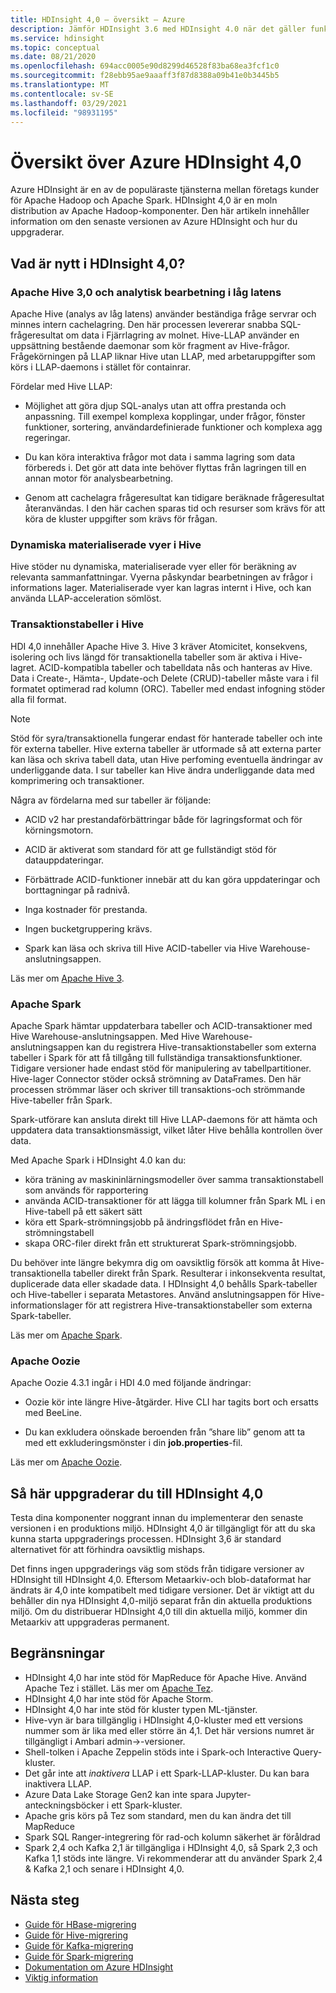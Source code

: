 ```yaml
---
title: HDInsight 4,0 – översikt – Azure
description: Jämför HDInsight 3.6 med HDInsight 4.0 när det gäller funktioner, begränsningar och uppgraderingsrekommendationer.
ms.service: hdinsight
ms.topic: conceptual
ms.date: 08/21/2020
ms.openlocfilehash: 694acc0005e90d8299d46528f83ba68ea3fcf1c0
ms.sourcegitcommit: f28ebb95ae9aaaff3f87d8388a09b41e0b3445b5
ms.translationtype: MT
ms.contentlocale: sv-SE
ms.lasthandoff: 03/29/2021
ms.locfileid: "98931195"
---
```

# <a name="azure-hdinsight-40-overview"></a>Översikt över Azure HDInsight 4,0

Azure HDInsight är en av de populäraste tjänsterna mellan företags kunder för Apache Hadoop och Apache Spark. HDInsight 4,0 är en moln distribution av Apache Hadoop-komponenter. Den här artikeln innehåller information om den senaste versionen av Azure HDInsight och hur du uppgraderar.

## <a name="whats-new-in-hdinsight-40"></a>Vad är nytt i HDInsight 4,0?

### <a name="apache-hive-30-and-low-latency-analytical-processing"></a>Apache Hive 3,0 och analytisk bearbetning i låg latens

Apache Hive (analys av låg latens) använder beständiga fråge servrar och minnes intern cachelagring. Den här processen levererar snabba SQL-frågeresultat om data i Fjärrlagring av molnet. Hive-LLAP använder en uppsättning bestående daemonar som kör fragment av Hive-frågor. Frågekörningen på LLAP liknar Hive utan LLAP, med arbetaruppgifter som körs i LLAP-daemons i stället för containrar.

Fördelar med Hive LLAP:

* Möjlighet att göra djup SQL-analys utan att offra prestanda och anpassning. Till exempel komplexa kopplingar, under frågor, fönster funktioner, sortering, användardefinierade funktioner och komplexa agg regeringar.

* Du kan köra interaktiva frågor mot data i samma lagring som data förbereds i. Det gör att data inte behöver flyttas från lagringen till en annan motor för analysbearbetning.

* Genom att cachelagra frågeresultat kan tidigare beräknade frågeresultat återanvändas. I den här cachen sparas tid och resurser som krävs för att köra de kluster uppgifter som krävs för frågan.

### <a name="hive-dynamic-materialized-views"></a>Dynamiska materialiserade vyer i Hive

Hive stöder nu dynamiska, materialiserade vyer eller för beräkning av relevanta sammanfattningar. Vyerna påskyndar bearbetningen av frågor i informations lager. Materialiserade vyer kan lagras internt i Hive, och kan använda LLAP-acceleration sömlöst.

### <a name="hive-transactional-tables"></a>Transaktionstabeller i Hive

HDI 4,0 innehåller Apache Hive 3. Hive 3 kräver Atomicitet, konsekvens, isolering och livs längd för transaktionella tabeller som är aktiva i Hive-lagret. ACID-kompatibla tabeller och tabelldata nås och hanteras av Hive. Data i Create-, Hämta-, Update-och Delete (CRUD)-tabeller måste vara i fil formatet optimerad rad kolumn (ORC). Tabeller med endast infogning stöder alla fil format. 

> [!Note]
> Stöd för syra/transaktionella fungerar endast för hanterade tabeller och inte för externa tabeller. Hive externa tabeller är utformade så att externa parter kan läsa och skriva tabell data, utan Hive perfoming eventuella ändringar av underliggande data. I sur tabeller kan Hive ändra underliggande data med komprimering och transaktioner.

Några av fördelarna med sur tabeller är följande:

* ACID v2 har prestandaförbättringar både för lagringsformat och för körningsmotorn.

* ACID är aktiverat som standard för att ge fullständigt stöd för datauppdateringar.

* Förbättrade ACID-funktioner innebär att du kan göra uppdateringar och borttagningar på radnivå.

* Inga kostnader för prestanda.

* Ingen bucketgruppering krävs.

* Spark kan läsa och skriva till Hive ACID-tabeller via Hive Warehouse-anslutningsappen.

Läs mer om [Apache Hive 3](https://docs.hortonworks.com/HDPDocuments/HDP3/HDP-3.0.0/hive-overview/content/hive_whats_new_in_this_release_hive.html).

### <a name="apache-spark"></a>Apache Spark

Apache Spark hämtar uppdaterbara tabeller och ACID-transaktioner med Hive Warehouse-anslutningsappen. Med Hive Warehouse-anslutningsappen kan du registrera Hive-transaktionstabeller som externa tabeller i Spark för att få tillgång till fullständiga transaktionsfunktioner. Tidigare versioner hade endast stöd för manipulering av tabellpartitioner. Hive-lager Connector stöder också strömning av DataFrames.  Den här processen strömmar läser och skriver till transaktions-och strömmande Hive-tabeller från Spark.

Spark-utförare kan ansluta direkt till Hive LLAP-daemons för att hämta och uppdatera data transaktionsmässigt, vilket låter Hive behålla kontrollen över data.

Med Apache Spark i HDInsight 4.0 kan du:

* köra träning av maskininlärningsmodeller över samma transaktionstabell som används för rapportering
* använda ACID-transaktioner för att lägga till kolumner från Spark ML i en Hive-tabell på ett säkert sätt
* köra ett Spark-strömningsjobb på ändringsflödet från en Hive-strömningstabell
* skapa ORC-filer direkt från ett strukturerat Spark-strömningsjobb.

Du behöver inte längre bekymra dig om oavsiktlig försök att komma åt Hive-transaktionella tabeller direkt från Spark. Resulterar i inkonsekventa resultat, duplicerade data eller skadade data. I HDInsight 4,0 behålls Spark-tabeller och Hive-tabeller i separata Metastores. Använd anslutningsappen för Hive-informationslager för att registrera Hive-transaktionstabeller som externa Spark-tabeller.

Läs mer om [Apache Spark](https://docs.hortonworks.com/HDPDocuments/HDP3/HDP-3.0.0/spark-overview/content/analyzing_data_with_apache_spark.html).

### <a name="apache-oozie"></a>Apache Oozie

Apache Oozie 4.3.1 ingår i HDI 4.0 med följande ändringar:

* Oozie kör inte längre Hive-åtgärder. Hive CLI har tagits bort och ersatts med BeeLine.

* Du kan exkludera oönskade beroenden från ”share lib” genom att ta med ett exkluderingsmönster i din **job.properties**-fil.

Läs mer om [Apache Oozie](https://docs.hortonworks.com/HDPDocuments/HDP3/HDP-3.0.0/release-notes/content/patch_oozie.html).

## <a name="how-to-upgrade-to-hdinsight-40"></a>Så här uppgraderar du till HDInsight 4,0

Testa dina komponenter noggrant innan du implementerar den senaste versionen i en produktions miljö. HDInsight 4,0 är tillgängligt för att du ska kunna starta uppgraderings processen. HDInsight 3,6 är standard alternativet för att förhindra oavsiktlig mishaps.

Det finns ingen uppgraderings väg som stöds från tidigare versioner av HDInsight till HDInsight 4,0. Eftersom Metaarkiv-och blob-dataformat har ändrats är 4,0 inte kompatibelt med tidigare versioner. Det är viktigt att du behåller din nya HDInsight 4,0-miljö separat från din aktuella produktions miljö. Om du distribuerar HDInsight 4,0 till din aktuella miljö, kommer din Metaarkiv att uppgraderas permanent.  

## <a name="limitations"></a>Begränsningar

* HDInsight 4,0 har inte stöd för MapReduce för Apache Hive. Använd Apache Tez i stället. Läs mer om [Apache Tez](https://tez.apache.org/).
* HDInsight 4,0 har inte stöd för Apache Storm.
* HDInsight 4,0 har inte stöd för kluster typen ML-tjänster.
* Hive-vyn är bara tillgänglig i HDInsight 4,0-kluster med ett versions nummer som är lika med eller större än 4,1. Det här versions numret är tillgängligt i Ambari admin->-versioner.
* Shell-tolken i Apache Zeppelin stöds inte i Spark-och Interactive Query-kluster.
* Det går inte att *inaktivera* LLAP i ett Spark-LLAP-kluster. Du kan bara inaktivera LLAP.
* Azure Data Lake Storage Gen2 kan inte spara Jupyter-anteckningsböcker i ett Spark-kluster.
* Apache gris körs på Tez som standard, men du kan ändra det till MapReduce
* Spark SQL Ranger-integrering för rad-och kolumn säkerhet är föråldrad
* Spark 2,4 och Kafka 2,1 är tillgängliga i HDInsight 4,0, så Spark 2,3 och Kafka 1,1 stöds inte längre. Vi rekommenderar att du använder Spark 2,4 & Kafka 2,1 och senare i HDInsight 4,0.

## <a name="next-steps"></a>Nästa steg

* [Guide för HBase-migrering](./hbase/apache-hbase-migrate-new-version.md)
* [Guide för Hive-migrering](./interactive-query/apache-hive-migrate-workloads.md)
* [Guide för Kafka-migrering](./kafka/migrate-versions.md)
* [Guide för Spark-migrering](./spark/migrate-versions.md)
* [Dokumentation om Azure HDInsight](index.yml)
* [Viktig information](hdinsight-release-notes.md)
